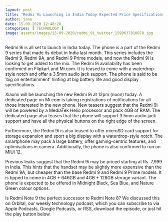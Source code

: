 ```yaml
---
layout: post
title: "Redmi 9i Launching in India Today Expected Price Specifications"
author: jane 
date: 15-09-2020 12:48:28 
categories: [ TECHNOLOGY ] 
image: assets/images/15-09-2020/redmi_9i_twitter_1599637810078.jpg
---
```

Redmi 9i is all set to launch in India today. The phone is a part of the Redmi 9 series that made its debut in India last month. This series includes the Redmi 9, Redmi 9A, and Redmi 9 Prime models, and now the Redmi 9i is looking to get added to the mix. The Redmi 9i availability has been confirmed on Flipkart and Mi.com. It is teased to come with a waterdrop-style notch and offer a 3.5mm audio jack support. The phone is said to be ‘big on entertainment' hinting at big battery life and good display specifications.

Xiaomi will be launching the new Redmi 9i at 12pm (noon) today. A dedicated page on Mi.com is taking registrations of notifications for all those interested in the new phone. New teasers suggest that the Redmi 9i will be powered by a MediaTek Helio processor and pack 4GB of RAM. The dedicated page also teases that the phone will support 3.5mm audio jack support and have all the physical buttons on the right edge of the screen.

Furthermore, the Redmi 9i is also teased to offer microSD card support for storage expansion and sport a big display with a waterdrop-style notch. The smartphone may pack a large battery, offer gaming-centric features, and optimisations in camera. Additionally, the phone is also confirmed to run on MIUI 12.

Previous leaks suggest that the Redmi 9i may be priced starting at Rs. 7,999 in India. This hints that the handset may be slightly more expensive than the Redmi 9A, but cheaper than the base Redmi 9 and Redmi 9 Prime models. It is tipped to come in 4GB + 646GB and 4GB + 128GB storage variant. The phone is expected to be offered in Midnight Black, Sea Blue, and Nature Green colour options.

Is Redmi Note 9 the perfect successor to Redmi Note 8? We discussed this on Orbital, our weekly technology podcast, which you can subscribe to via Apple Podcasts, Google Podcasts, or RSS, download the episode, or just hit the play button below.